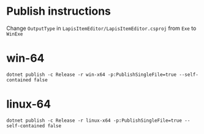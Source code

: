 # Publish instructions

Change `OutputType` in `LapisItemEditor/LapisItemEditor.csproj` from `Exe` to `WinExe`

# win-64

```
dotnet publish -c Release -r win-x64 -p:PublishSingleFile=true --self-contained false
```

# linux-64

```
dotnet publish -c Release -r linux-x64 -p:PublishSingleFile=true --self-contained false
```
